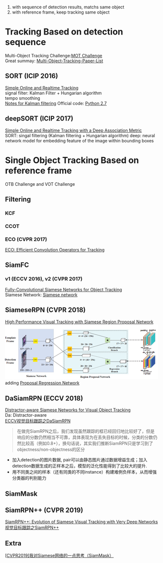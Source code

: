 1. with sequence of detection results, matchs same object
2. with reference frame, keep tracking same object

# Tracking Based on detection sequence
Multi-Object Tracking Challenge:[MOT Challenge](https://motchallenge.net/)  
Great summay: [Multi-Object-Tracking-Paper-List](https://github.com/SpyderXu/multi-object-tracking-paper-list)
## SORT (ICIP 2016)
[Simple Online and Realtime Tracking](https://arxiv.org/abs/1602.00763)  
signal filter: Kalman Filter + Hungarian algorithm  
tempo smoothing  
[Notes for Kalman filtering](https://www.bzarg.com/p/how-a-kalman-filter-works-in-pictures/)
Official code: [Python 2.7](https://github.com/abewley/sort)
## deepSORT (ICIP 2017)
[Simple Online and Realtime Tracking with a Deep Association Metric](https://arxiv.org/abs/1703.07402)  
SORT: singal filtering (Kalman filtering + Hungarian algorithm)
deep: neural network model for embedding feature of the image within bounding boxes

# Single Object Tracking Based on reference frame
OTB Challenge and VOT Challenge  
## Filtering
### KCF
### CCOT
### ECO (CVPR 2017)
[ECO: Efficient Convolution Operators for Tracking](https://arxiv.org/abs/1611.09224)

## SiamFC
### v1 (ECCV 2016), v2 (CVPR 2017)
[Fully-Convolutional Siamese Networks for Object Tracking](http://www.robots.ox.ac.uk/~luca/siamese-fc.html)  
Siamese Network: [Siamese network](/basic/basic_models.html#siamese-network-1993)  

## SiameseRPN (CVPR 2018)
[High Performance Visual Tracking with Siamese Region Proposal Network](http://openaccess.thecvf.com/content_cvpr_2018/papers/Li_High_Performance_Visual_CVPR_2018_paper.pdf)  
![](img/SiameseRPN.png)
adding [Proposal Regression Network](/CNN/object_detection/object_detection.html#region-proposal-network-rpn)  
## DaSiamRPN (ECCV 2018)
[Distractor-aware Siamese Networks for Visual Object Tracking](https://arxiv.org/abs/1808.06048)  
Da: Distractor-aware  
[ECCV视觉目标跟踪之DaSiamRPN](https://zhuanlan.zhihu.com/p/42546692)  
> 在做完SiamRPN之后，我们发现虽然跟踪的框已经回归地比较好了，但是响应的分数仍然相当不可靠，具体表现为在丢失目标的时候，分类的分数仍然比较高（例如0.8+），换句话说，其实我们推断SiamRPN只是学习到了objectness/non-objectness的区分
* 加入detection的图片数据, pair可以由静态图片通过数据增益生成；加入detection数据生成的正样本之后，模型的泛化性能得到了比较大的提升. 
* 用不同类之间的样本（还有同类的不同instance）构建难例负样本，从而增强分类器的判别能力
## SiamMask
## SiamRPN++ (CVPR 2019)
[SiamRPN++: Evolution of Siamese Visual Tracking with Very Deep Networks](http://openaccess.thecvf.com/content_CVPR_2019/papers/Li_SiamRPN_Evolution_of_Siamese_Visual_Tracking_With_Very_Deep_Networks_CVPR_2019_paper.pdf)
[视觉目标跟踪之SiamRPN++](https://zhuanlan.zhihu.com/p/56254712)

## Extra
[[CVPR2019\]我对Siamese网络的一点思考（SiamMask）](https://zhuanlan.zhihu.com/p/58154634)

